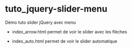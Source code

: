 tuto_jquery-slider-menu
=======================

Démo tuto slider jQuery avec menu

- index_arrow.html permet de voir le slider avec les flèches

- index_auto.html permet de voir le slider automatique
